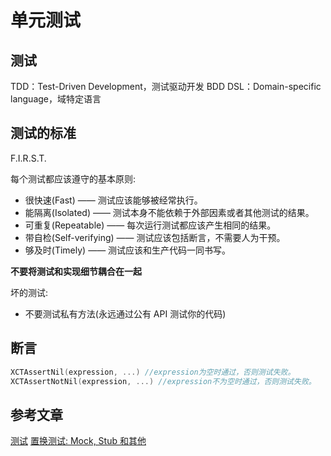 # 单元测试

## 测试

TDD：Test-Driven Development，测试驱动开发
BDD
DSL：Domain-specific language，域特定语言

## 测试的标准

F.I.R.S.T.

每个测试都应该遵守的基本原则:

- 很快速(Fast) —— 测试应该能够被经常执行。
- 能隔离(Isolated) —— 测试本身不能依赖于外部因素或者其他测试的结果。
- 可重复(Repeatable) —— 每次运行测试都应该产生相同的结果。
- 带自检(Self-verifying) —— 测试应该包括断言，不需要人为干预。
- 够及时(Timely) —— 测试应该和生产代码一同书写。

**不要将测试和实现细节耦合在一起**

坏的测试:

- 不要测试私有方法(永远通过公有 API 测试你的代码)

## 断言

``` Objective-C
XCTAssertNil(expression, ...) //expression为空时通过，否则测试失败。
XCTAssertNotNil(expression, ...) //expression不为空时通过，否则测试失败。
```

## 参考文章

[测试](https://objccn.io/issue-15-4/)
[置换测试: Mock, Stub 和其他](https://objccn.io/issue-15-5/)